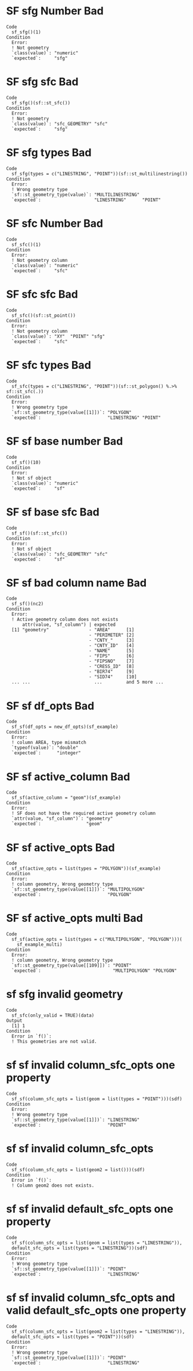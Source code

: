 # SF sfg Number Bad

    Code
      sf_sfg()(1)
    Condition
      Error:
      ! Not geometry
      `class(value)`: "numeric"
      `expected`:     "sfg"    

# SF sfg sfc Bad

    Code
      sf_sfg()(sf::st_sfc())
    Condition
      Error:
      ! Not geometry
      `class(value)`: "sfc_GEOMETRY" "sfc"
      `expected`:     "sfg"               

# SF sfg types Bad

    Code
      sf_sfg(types = c("LINESTRING", "POINT"))(sf::st_multilinestring())
    Condition
      Error:
      ! Wrong geometry type
      `sf::st_geometry_type(value)`: "MULTILINESTRING"        
      `expected`:                    "LINESTRING"      "POINT"

# SF sfc Number Bad

    Code
      sf_sfc()(1)
    Condition
      Error:
      ! Not geometry column
      `class(value)`: "numeric"
      `expected`:     "sfc"    

# SF sfc sfc Bad

    Code
      sf_sfc()(sf::st_point())
    Condition
      Error:
      ! Not geometry column
      `class(value)`: "XY"  "POINT" "sfg"
      `expected`:     "sfc"              

# SF sfc types Bad

    Code
      sf_sfc(types = c("LINESTRING", "POINT"))(sf::st_polygon() %.>% sf::st_sfc(.))
    Condition
      Error:
      ! Wrong geometry type
      `sf::st_geometry_type(value[[1]])`: "POLYGON"           
      `expected`:                         "LINESTRING" "POINT"

# SF sf base number Bad

    Code
      sf_sf()(10)
    Condition
      Error:
      ! Not sf object
      `class(value)`: "numeric"
      `expected`:     "sf"     

# SF sf base sfc Bad

    Code
      sf_sf()(sf::st_sfc())
    Condition
      Error:
      ! Not sf object
      `class(value)`: "sfc_GEOMETRY" "sfc"
      `expected`:     "sf"                

# SF sf bad column name Bad

    Code
      sf_sf()(nc2)
    Condition
      Error:
      ! Active geometry column does not exists
          attr(value, "sf_column") | expected                  
      [1] "geometry"               - "AREA"      [1]           
                                   - "PERIMETER" [2]           
                                   - "CNTY_"     [3]           
                                   - "CNTY_ID"   [4]           
                                   - "NAME"      [5]           
                                   - "FIPS"      [6]           
                                   - "FIPSNO"    [7]           
                                   - "CRESS_ID"  [8]           
                                   - "BIR74"     [9]           
                                   - "SID74"     [10]          
      ... ...                        ...         and 5 more ...

# SF sf df_opts Bad

    Code
      sf_sf(df_opts = new_df_opts)(sf_example)
    Condition
      Error:
      ! column AREA, type mismatch
      `typeof(value)`: "double" 
      `expected`:      "integer"

# SF sf active_column Bad

    Code
      sf_sf(active_column = "geom")(sf_example)
    Condition
      Error:
      ! SF does not have the required active geometry column
      `attr(value, "sf_column")`: "geometry"
      `expected`:                 "geom"    

# SF sf active_opts Bad

    Code
      sf_sf(active_opts = list(types = "POLYGON"))(sf_example)
    Condition
      Error:
      ! column geometry, Wrong geometry type
      `sf::st_geometry_type(value[[1]])`: "MULTIPOLYGON"
      `expected`:                         "POLYGON"     

# SF sf active_opts multi Bad

    Code
      sf_sf(active_opts = list(types = c("MULTIPOLYGON", "POLYGON")))(
        sf_example_multi)
    Condition
      Error:
      ! column geometry, Wrong geometry type
      `sf::st_geometry_type(value[[109]])`: "POINT"                 
      `expected`:                           "MULTIPOLYGON" "POLYGON"

# sf sfg invalid geometry

    Code
      sf_sfc(only_valid = TRUE)(data)
    Output
      [1] 1
    Condition
      Error in `f()`:
      ! This geometries are not valid.

# sf sf invalid column_sfc_opts one property

    Code
      sf_sf(column_sfc_opts = list(geom = list(types = "POINT")))(sdf)
    Condition
      Error:
      ! Wrong geometry type
      `sf::st_geometry_type(value[[1]])`: "LINESTRING"
      `expected`:                         "POINT"     

# sf sf invalid column_sfc_opts

    Code
      sf_sf(column_sfc_opts = list(geom2 = list()))(sdf)
    Condition
      Error in `f()`:
      ! Column geom2 does not exists.

# sf sf invalid default_sfc_opts one property

    Code
      sf_sf(column_sfc_opts = list(geom = list(types = "LINESTRING")),
      default_sfc_opts = list(types = "LINESTRING"))(sdf)
    Condition
      Error:
      ! Wrong geometry type
      `sf::st_geometry_type(value[[1]])`: "POINT"     
      `expected`:                         "LINESTRING"

# sf sf invalid column_sfc_opts and valid default_sfc_opts one property

    Code
      sf_sf(column_sfc_opts = list(geom2 = list(types = "LINESTRING")),
      default_sfc_opts = list(types = "POINT"))(sdf)
    Condition
      Error:
      ! Wrong geometry type
      `sf::st_geometry_type(value[[1]])`: "POINT"     
      `expected`:                         "LINESTRING"

